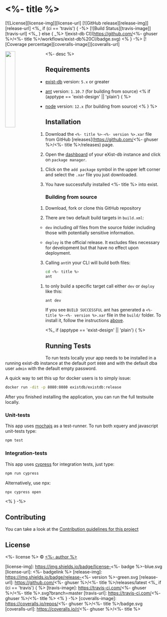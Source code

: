 # <%- title %>

[![License][license-img]][license-url]
[![GitHub release][release-img]][release-url]
<%_ if (ci == 'travis') { -%>
[![Build Status][travis-image]][travis-url]
<%_ } else { _%>
![exist-db CI](https://github.com/<%- ghuser %>/<%- title %>/workflows/exist-db%20CI/badge.svg)
<% } -%>
[![Coverage percentage][coveralls-image]][coveralls-url]

<img src="icon.png" align="left" width="25%"/>

<%- desc %>

## Requirements

*   [exist-db](http://exist-db.org/exist/apps/homepage/index.html) version: `5.x` or greater

*   [ant](http://ant.apache.org) version: `1.10.7` \(for building from source\)
<% if (apptype == 'exist-design' || 'plain') { %>
*   [node](http://nodejs.org) version: `12.x` \(for building from source\)
<% } %>    

## Installation

1.  Download  the `<%- title %>-<%- version %>.xar` file from GitHub [releases](https://github.com/<%- ghuser %>/<%- title %>/releases) page.

2.  Open the [dashboard](http://localhost:8080/exist/apps/dashboard/index.html) of your eXist-db instance and click on `package manager`.

    1.  Click on the `add package` symbol in the upper left corner and select the `.xar` file you just downloaded.

3.  You have successfully installed <%- title %> into exist.

### Building from source

1.  Download, fork or clone this GitHub repository

2.  There are two default build targets in `build.xml`:

    *   `dev` including *all* files from the source folder including those with potentially sensitive information.
  
    *   `deploy` is the official release. It excludes files necessary for development but that have no effect upon deployment.
  
3.  Calling `ant`in your CLI will build both files:
  
```bash
cd <%- title %>
ant
```

   1. to only build a specific target call either `dev` or `deploy` like this:
   ```bash   
   ant dev
   ```   

If you see `BUILD SUCCESSFUL` ant has generated a `<%- title %>-<%- version %>.xar` file in the `build/` folder. To install it, follow the instructions [above](#installation).

<%_ if (apptype == 'exist-design' || 'plain') { %>

## Running Tests

To run tests locally your app needs to be installed in a running exist-db instance at the default port `8080` and with the default dba user `admin` with the default empty password.

A quick way to set this up for docker users is to simply issue:

```bash
docker run -dit -p 8080:8080 existdb/existdb:release
```

After you finished installing the application, you can run the full testsuite locally.

### Unit-tests

This app uses [mochajs](https://mochajs.org) as a test-runner. To run both xquery and javascript unit-tests type:

```bash
npm test
```

### Integration-tests

This app uses [cypress](https://www.cypress.io) for integration tests, just type:

```bash
npm run cypress
```

Alternatively, use npx:

```bash
npx cypress open
```

<% } -%>

## Contributing

You can take a look at the [Contribution guidelines for this project](.github/CONTRIBUTING.md)

## License

<%- license %> © [<%- author %>](<%- website %>)

[license-img]: https://img.shields.io/badge/license-<%- badge %>-blue.svg
[license-url]: <%- badgelink %>
[release-img]: https://img.shields.io/badge/release-<%- version %>-green.svg
[release-url]: https://github.com/<%- ghuser %>/<%- title %>/releases/latest
<%_ if (ci == 'travis') { %>
[travis-image]: https://travis-ci.com/<%- ghuser %>/<%- title %>.svg?branch=master
[travis-url]: https://travis-ci.com/<%- ghuser %>/<%- title %>
<% } -%>
[coveralls-image]: https://coveralls.io/repos/<%- ghuser %>/<%- title %>/badge.svg
[coveralls-url]: https://coveralls.io/r/<%- ghuser %>/<%- title %>
